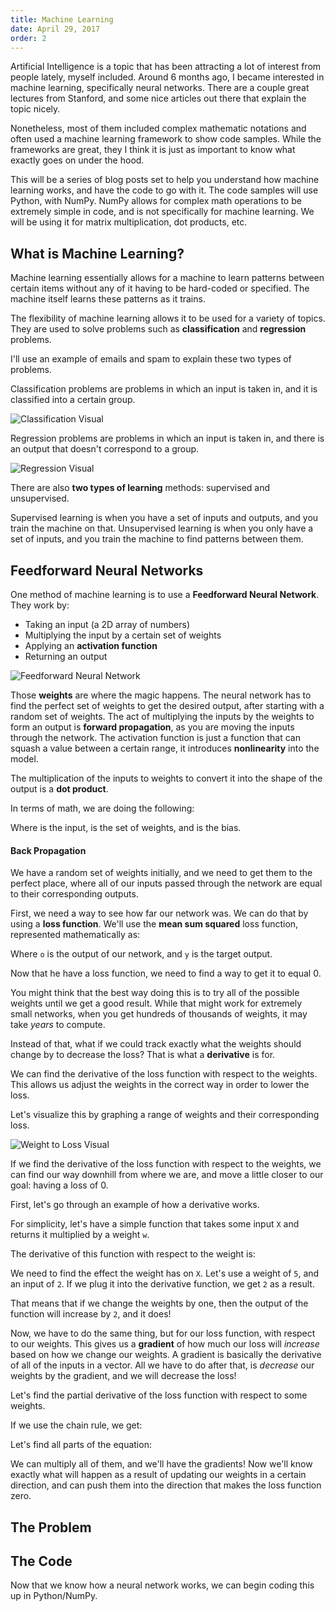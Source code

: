 ```yaml
---
title: Machine Learning
date: April 29, 2017
order: 2
---
```


Artificial Intelligence is a topic that has been attracting a lot of interest from people lately, myself included. Around 6 months ago, I became interested in machine learning, specifically neural networks. There are a couple great lectures from Stanford, and some nice articles out there that explain the topic nicely.

Nonetheless, most of them included complex mathematic notations and often used a machine learning framework to show code samples. While the frameworks are great, they I think it is just as important to know what exactly goes on under the hood.

This will be a series of blog posts set to help you understand how machine learning works, and have the code to go with it. The code samples will use Python, with NumPy. NumPy allows for complex math operations to be extremely simple in code, and is not specifically for machine learning. We will be using it for matrix multiplication, dot products, etc.

## What is Machine Learning?

Machine learning essentially allows for a machine to learn patterns between certain items without any of it having to be hard-coded or specified. The machine itself learns these patterns as it trains.

The flexibility of machine learning allows it to be used for a variety of topics. They are used to solve problems such as **classification** and **regression** problems.

I'll use an example of emails and spam to explain these two types of problems.

Classification problems are problems in which an input is taken in, and it is classified into a certain group.

![Classification Visual](../img/machine-learning/classification.svg)

Regression problems are problems in which an input is taken in, and there is an output that doesn't correspond to a group.

![Regression Visual](../img/machine-learning/regression.svg)

There are also **two types of learning** methods: supervised and unsupervised.

Supervised learning is when you have a set of inputs and outputs, and you train the machine on that. Unsupervised learning is when you only have a set of inputs, and you train the machine to find patterns between them.

## Feedforward Neural Networks

One method of machine learning is to use a **Feedforward Neural Network**. They work by:

* Taking an input (a 2D array of numbers)
* Multiplying the input by a certain set of weights
* Applying an **activation function**
* Returning an output

![Feedforward Neural Network](../img/machine-learning/FeedForwardNeuralNetwork.svg)

Those **weights** are where the magic happens. The neural network has to find the perfect set of weights to get the desired output, after starting with a random set of weights. The act of multiplying the inputs by the weights to form an output is **forward propagation**, as you are moving the inputs through the network. The activation function is just a function that can squash a value between a certain range, it introduces **nonlinearity** into the model.

The multiplication of the inputs to weights to convert it into the shape of the output is a **dot product**.

In terms of math, we are doing the following:

<script type="math/tex">activation((X W_h) + b_h)</script>

Where <script type="math/tex">X</script> is the input, <script type="math/tex">W_h</script> is the set of weights, and <script type="math/tex">b_h</script> is the bias.

#### Back Propagation

We have a random set of weights initially, and we need to get them to the perfect place, where all of our inputs passed through the network are equal to their corresponding outputs.

First, we need a way to see how far our network was. We can do that by using a **loss function**. We'll use the **mean sum squared** loss function, represented mathematically as:

<script type="math/tex">l(o, y) = \sum 0.5(o - y)^2</script>

Where `o` is the output of our network, and `y` is the target output.

Now that he have a loss function, we need to find a way to get it to equal 0.

You might think that the best way doing this is to try all of the possible weights until we get a good result. While that might work for extremely small networks, when you get hundreds of thousands of weights, it may take _years_ to compute.

Instead of that, what if we could track exactly what the weights should change by to decrease the loss? That is what a **derivative** is for.

We can find the derivative of the loss function with respect to the weights. This allows us adjust the weights in the correct way in order to lower the loss.

Let's visualize this by graphing a range of weights and their corresponding loss.

![Weight to Loss Visual](../img/machine-learning/weightToLoss.svg)

If we find the derivative of the loss function with respect to the weights, we can find our way downhill from where we are, and move a little closer to our goal: having a loss of 0.

First, let's go through an example of how a derivative works.

For simplicity, let's have a simple function that takes some input `X` and returns it multiplied by a weight `w`.

<script type="math/tex">f(X, w) = X w</script>

The derivative of this function with respect to the weight is:

<script type="math/tex">\frac{\partial f}{\partial w} = X</script>

We need to find the effect the weight has on `X`. Let's use a weight of `5`, and an input of `2`. If we plug it into the derivative function, we get `2` as a result.

That means that if we change the weights by one, then the output of the function will increase by `2`, and it does!

Now, we have to do the same thing, but for our loss function, with respect to our weights. This gives us a **gradient** of how much our loss will _increase_ based on how we change our weights. A gradient is basically the derivative of all of the inputs in a vector. All we have to do after that, is _decrease_ our weights by the gradient, and we will decrease the loss!

Let's find the partial derivative of the loss function with respect to some weights.

<script type="math/tex">\frac{\partial l}{\partial w}</script>

If we use the chain rule, we get:

<script type="math/tex">\frac{\partial l}{\partial w} = \frac{\partial l}{\partial o} * \frac{\partial o}{\partial h} * \frac{\partial h}{\partial w}</script>

Let's find all parts of the equation:

<script type="math/tex">\frac{\partial l}{\partial o} = o - y\\
\frac{\partial o}{\partial h} = \frac{e^{-o}}{\left(1\ +e^{-o}\right)^2}\\
\frac{\partial h}{\partial w} = X^\intercal
</script>

We can multiply all of them, and we'll have the gradients! Now we'll know exactly what will happen as a result of updating our weights in a certain direction, and can push them into the direction that makes the loss function zero.

## The Problem



## The Code

Now that we know how a neural network works, we can begin coding this up in Python/NumPy.

<script src="https://cdnjs.cloudflare.com/ajax/libs/mathjax/2.7.1/MathJax.js?config=TeX-AMS-MML_HTMLorMML"></script>
